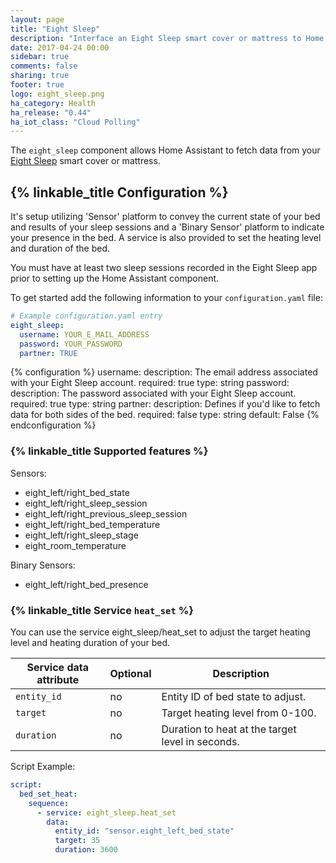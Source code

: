 ```yaml
---
layout: page
title: "Eight Sleep"
description: "Interface an Eight Sleep smart cover or mattress to Home Assistant"
date: 2017-04-24 00:00
sidebar: true
comments: false
sharing: true
footer: true
logo: eight_sleep.png
ha_category: Health
ha_release: "0.44"
ha_iot_class: "Cloud Polling"
---
```


The `eight_sleep` component allows Home Assistant to fetch data from your [Eight Sleep](https://eightsleep.com/) smart cover or mattress.

## {% linkable_title Configuration %}

It's setup utilizing 'Sensor' platform to convey the current state of your bed and results of your sleep sessions and a 'Binary Sensor' platform to indicate your presence in the bed. A service is also provided to set the heating level and duration of the bed.

You must have at least two sleep sessions recorded in the Eight Sleep app prior to setting up the Home Assistant component.

To get started add the following information to your `configuration.yaml` file:

```yaml
# Example configuration.yaml entry
eight_sleep:
  username: YOUR_E_MAIL_ADDRESS
  password: YOUR_PASSWORD
  partner: TRUE
```

{% configuration %}
username:
  description: The email address associated with your Eight Sleep account.
  required: true
  type: string
password:
  description: The password associated with your Eight Sleep account.
  required: true
  type: string
partner:
  description: Defines if you'd like to fetch data for both sides of the bed.
  required: false
  type: string
  default: False
{% endconfiguration %}

### {% linkable_title Supported features %}

Sensors:

- eight_left/right_bed_state
- eight_left/right_sleep_session
- eight_left/right_previous_sleep_session
- eight_left/right_bed_temperature
- eight_left/right_sleep_stage
- eight_room_temperature

Binary Sensors:

- eight_left/right_bed_presence

### {% linkable_title Service `heat_set` %}

You can use the service eight_sleep/heat_set to adjust the target heating level and heating duration of your bed.

| Service data attribute | Optional | Description |
| ---------------------- | -------- | ----------- |
| `entity_id` | no | Entity ID of bed state to adjust.
| `target` | no | Target heating level from 0-100.
| `duration` | no | Duration to heat at the target level in seconds.

Script Example:

```yaml
script:
  bed_set_heat:
    sequence:
      - service: eight_sleep.heat_set
        data:
          entity_id: "sensor.eight_left_bed_state"
          target: 35
          duration: 3600
``` 
